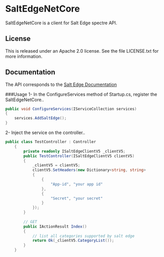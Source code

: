 # SaltEdgeNetCore

SaltEdgeNetCore is a  client for Salt Edge spectre API.

## License

This is released under an Apache 2.0 license. See the file LICENSE.txt for more information.

## Documentation
The API corresponds to the [Salt Edge Documentation](https://docs.saltedge.com/)

###Usage
1- In the ConfigureServices method of Startup.cs, register the SaltEdgeNetCore..
```csharp
public void ConfigureServices(IServiceCollection services)
{
    services.AddSaltEdge();
}
```

2- Inject the service on the controller..
```csharp
public class TestController : Controller
    {
        private readonly ISaltEdgeClientV5 _clientV5;
        public TestController(ISaltEdgeClientV5 clientV5)
        {
            _clientV5 = clientV5;
            clientV5.SetHeaders(new Dictionary<string, string>
            {
                {
                    "App-id", "your app id"
                },
                {
                    "Secret", "your secret"
                }
            });
        }
        
        // GET
        public IActionResult Index()
        {
            // list all categories supported by salt edge
            return Ok(_clientV5.CategoryList());
        }
    }
```